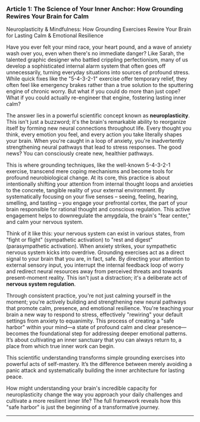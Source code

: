 ### Article 1: The Science of Your Inner Anchor: How Grounding Rewires Your Brain for Calm
Neuroplasticity & Mindfulness: How Grounding Exercises Rewire Your Brain for Lasting Calm & Emotional Resilience



Have you ever felt your mind race, your heart pound, and a wave of anxiety wash over you, even when there's no immediate danger? Like Sarah, the talented graphic designer who battled crippling perfectionism, many of us develop a sophisticated internal alarm system that often goes off unnecessarily, turning everyday situations into sources of profound stress. While quick fixes like the "5-4-3-2-1" exercise offer temporary relief, they often feel like emergency brakes rather than a true solution to the sputtering engine of chronic worry. But what if you could do more than just cope? What if you could actually re-engineer that engine, fostering lasting inner calm?

The answer lies in a powerful scientific concept known as **neuroplasticity**. This isn't just a buzzword; it's the brain's remarkable ability to reorganize itself by forming new neural connections throughout life. Every thought you think, every emotion you feel, and every action you take literally shapes your brain. When you're caught in a loop of anxiety, you're inadvertently strengthening neural pathways that lead to stress responses. The good news? You can consciously create new, healthier pathways.

This is where grounding techniques, like the well-known 5-4-3-2-1 exercise, transcend mere coping mechanisms and become tools for profound neurobiological change. At its core, this practice is about intentionally shifting your attention from internal thought loops and anxieties to the concrete, tangible reality of your external environment. By systematically focusing on your five senses – seeing, feeling, hearing, smelling, and tasting – you engage your prefrontal cortex, the part of your brain responsible for rational thought and conscious regulation. This active engagement helps to downregulate the amygdala, the brain's "fear center," and calm your nervous system.

Think of it like this: your nervous system can exist in various states, from "fight or flight" (sympathetic activation) to "rest and digest" (parasympathetic activation). When anxiety strikes, your sympathetic nervous system kicks into overdrive. Grounding exercises act as a direct signal to your brain that you are, in fact, safe. By directing your attention to external sensory input, you interrupt the internal feedback loop of worry and redirect neural resources away from perceived threats and towards present-moment reality. This isn't just a distraction; it's a deliberate act of **nervous system regulation**.

Through consistent practice, you're not just calming yourself in the moment; you're actively building and strengthening new neural pathways that promote calm, presence, and emotional resilience. You're teaching your brain a new way to respond to stress, effectively "rewiring" your default settings from anxiety to equanimity. This process of creating a "safe harbor" within your mind—a state of profound calm and clear presence—becomes the foundational step for addressing deeper emotional patterns. It’s about cultivating an inner sanctuary that you can always return to, a place from which true inner work can begin.

This scientific understanding transforms simple grounding exercises into powerful acts of self-mastery. It’s the difference between merely avoiding a panic attack and systematically building the inner architecture for lasting peace.

How might understanding your brain's incredible capacity for neuroplasticity change the way you approach your daily challenges and cultivate a more resilient inner life? The full framework reveals how this "safe harbor" is just the beginning of a transformative journey.

---